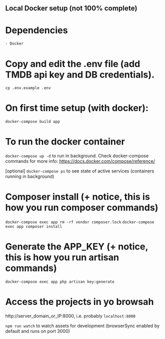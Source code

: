 ## Local Docker setup (not 100% complete)

# Dependencies
    - Docker

# Copy and edit the .env file (add TMDB api key and DB credentials). 

`cp .env.example .env`

# On first time setup (with docker):

`docker-compose build app`

# To run the docker container

`docker-compose up -d` to run in background. Check docker-compose commands for more info: https://docs.docker.com/compose/reference/ 

[optional] `docker-compose ps` to see state of active services (containers running in background)

# Composer install (+ notice, this is how you run composer commands)

`docker-compose exec app rm -rf vendor composer.lock`
`docker-compose exec app composer install`

# Generate the APP_KEY (+ notice, this is how you run artisan commands)

`docker-compose exec app php artisan key:generate`

# Access the projects in yo browsah

http://server_domain_or_IP:8000, i.e. probably `localhost:8000`


`npm run watch` to watch assets for development (browserSync enabled by default and runs on port 3000)
